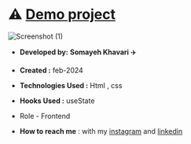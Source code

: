  # ⚠️ **[Demo project](https://somayehkhavariweb.github.io/pr1/)**



![Screenshot (1)](https://github.com/somayehkhavariweb/pr-1-header/assets/155622836/907daa6c-045a-4cad-a94b-f0f8df940e06)


* **Developed by:** **Somayeh Khavari** ✈️

* **Created :** feb-2024

* **Technologies Used :** Html , css 

* **Hooks Used :** useState 

* Role - Frontend

* **How to reach me** : with my [instagram](https://www.instagram.com/somayeh.khavari_web?igsh=YzAwZjE1ZTI0Zg==) and [linkedin](https://www.linkedin.com/in/somayeh-khavari-1a648b2a8)
